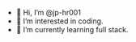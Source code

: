 - 👋 Hi, I’m @jp-hr001
- 👀 I’m interested in coding.
- 🌱 I’m currently learning full stack.

<!---
jp-hr001/jp-hr001 is a ✨ special ✨ repository because its `README.md` (this file) appears on your GitHub profile.
You can click the Preview link to take a look at your changes.
--->
